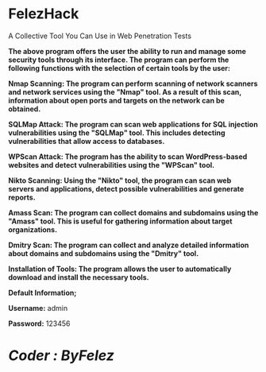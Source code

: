 # FelezHack
 A Collective Tool You Can Use in Web Penetration Tests

 **The above program offers the user the ability to run and manage some security tools through its interface. The program can perform the following functions with the selection of certain tools by the user:**

**Nmap Scanning: The program can perform scanning of network scanners and network services using the "Nmap" tool. As a result of this scan, information about open ports and targets on the network can be obtained.**

**SQLMap Attack: The program can scan web applications for SQL injection vulnerabilities using the "SQLMap" tool. This includes detecting vulnerabilities that allow access to databases.**

**WPScan Attack: The program has the ability to scan WordPress-based websites and detect vulnerabilities using the "WPScan" tool.**

**Nikto Scanning: Using the "Nikto" tool, the program can scan web servers and applications, detect possible vulnerabilities and generate reports.**

**Amass Scan: The program can collect domains and subdomains using the "Amass" tool. This is useful for gathering information about target organizations.**

**Dmitry Scan: The program can collect and analyze detailed information about domains and subdomains using the "Dmitry" tool.**

**Installation of Tools: The program allows the user to automatically download and install the necessary tools.**

**Default Information;**

**Username:** admin

**Password:** 123456

# ***Coder : ByFelez***
